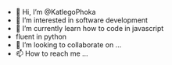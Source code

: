 - 👋 Hi, I’m @KatlegoPhoka
- 👀 I’m interested in software development
- 🌱 I’m currently learn how to code in javascript 
- fluent in python
- 💞️ I’m looking to collaborate on ...
- 📫 How to reach me ...

<!---
KatlegoPhoka/KatlegoPhoka is a ✨ special ✨ repository because its `README.md` (this file) appears on your GitHub profile.
You can click the Preview link to take a look at your changes.
--->
